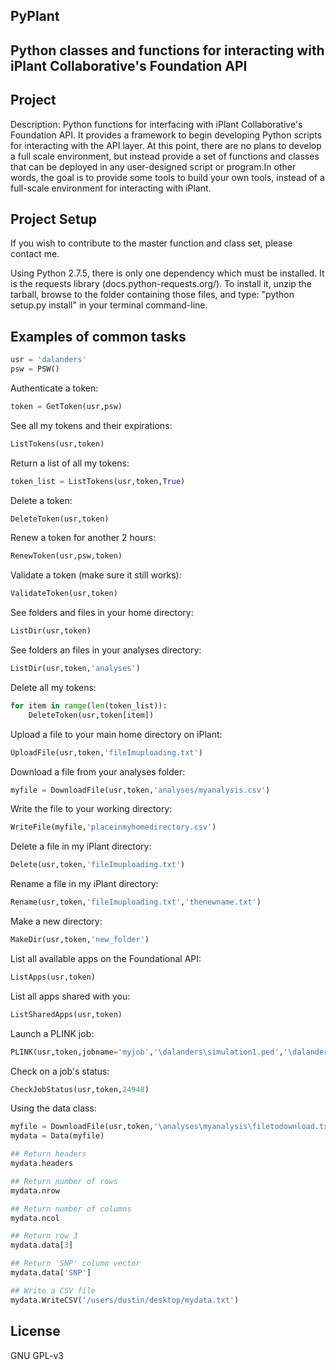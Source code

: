 ## PyPlant
## Python classes and functions for interacting with iPlant Collaborative's Foundation API

## Project
Description: Python functions for interfacing with iPlant Collaborative's Foundation API.
It provides a framework to begin developing Python scripts for interacting with the API 
layer. At this point, there are no plans to develop a full scale environment, but instead
provide a set of functions and classes that can be deployed in any user-designed script or program.In other words, the goal is to provide some tools to build your own tools, instead of a full-scale environment for interacting with iPlant. 

## Project Setup
If you wish to contribute to the master function and class set, please contact me.

Using Python 2.7.5, there is only one dependency which must be installed. It is the
requests library (docs.python-requests.org/‎). To install it, unzip the tarball, browse
to the folder containing those files, and type: "python setup.py install" in your
terminal command-line.

## Examples of common tasks
```python
usr = 'dalanders'
psw = PSW()
```
Authenticate a token:
```python
token = GetToken(usr,psw)
```
See all my tokens and their expirations:
```python
ListTokens(usr,token)
```
Return a list of all my tokens:
```python
token_list = ListTokens(usr,token,True)
```
Delete a token:
```python
DeleteToken(usr,token)
```
Renew a token for another 2 hours:
```python
RenewToken(usr,psw,token)
```
Validate a token (make sure it still works):
```python
ValidateToken(usr,token)
```
See folders and files in your home directory:
```python
ListDir(usr,token)
```
See folders an files in your analyses directory:
```python
ListDir(usr,token,'analyses')
```
Delete all my tokens:
```python
for item in range(len(token_list)):
	DeleteToken(usr,token[item])
```	
Upload a file to your main home directory on iPlant:
```python
UploadFile(usr,token,'fileImuploading.txt')
```
Download a file from your analyses folder:
```python
myfile = DownloadFile(usr,token,'analyses/myanalysis.csv')
```
Write the file to your working directory:
```python
WriteFile(myfile,'placeinmyhomedirectory.csv')
```
Delete a file in my iPlant directory:
```python
Delete(usr,token,'fileImuploading.txt')
```
Rename a file in my iPlant directory:
```python
Rename(usr,token,'fileImuploading.txt','thenewname.txt')
```
Make a new directory:
```python
MakeDir(usr,token,'new_folder')
```
List all available apps on the Foundational API:
```python
ListApps(usr,token)
```
List all apps shared with you:
```python
ListSharedApps(usr,token)
```
Launch a PLINK job:
```python
PLINK(usr,token,jobname='myjob','\dalanders\simulation1.ped','\dalanders\simulation1.map',archivepath='\dalanders\analyses')
```
Check on a job's status:
```python
CheckJobStatus(usr,token,24948)
```
Using the data class:
```python
myfile = DownloadFile(usr,token,'\analyses\myanalysis\filetodownload.txt')
mydata = Data(myfile)

## Return headers
mydata.headers

## Return number of rows
mydata.nrow

## Return number of columns
mydata.ncol

## Return row 3
mydata.data[3]

## Return 'SNP' column vector
mydata.data['SNP']

## Write a CSV file
mydata.WriteCSV('/users/dustin/desktop/mydata.txt')
```
## License

GNU GPL-v3
